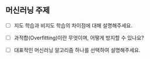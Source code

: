 ## 머신러닝 주제

- [ ] 지도 학습과 비지도 학습의 차이점에 대해 설명해주세요.
- [ ] 과적합(Overfitting)이란 무엇이며, 어떻게 방지할 수 있나요?
- [ ] 대표적인 머신러닝 알고리즘 하나를 선택하여 설명해주세요.

